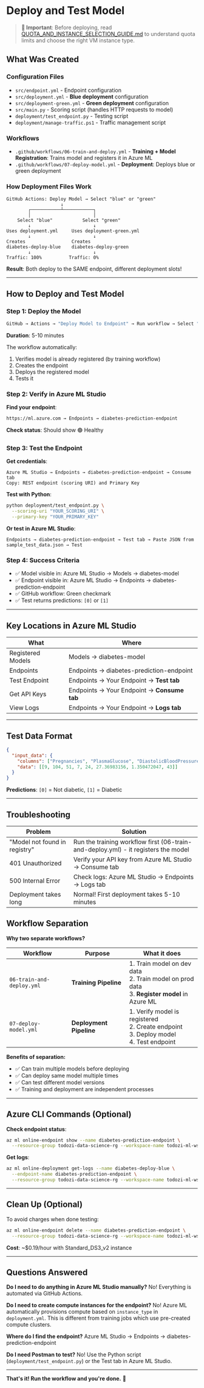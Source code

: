 # Deploy and Test Model

> **📖 Important**: Before deploying, read [QUOTA_AND_INSTANCE_SELECTION_GUIDE.md](QUOTA_AND_INSTANCE_SELECTION_GUIDE.md) to understand quota limits and choose the right VM instance type.

## What Was Created

### Configuration Files
- `src/endpoint.yml` - Endpoint configuration
- `src/deployment.yml` - **Blue deployment** configuration
- `src/deployment-green.yml` - **Green deployment** configuration
- `src/main.py` - Scoring script (handles HTTP requests to model)
- `deployment/test_endpoint.py` - Testing script
- `deployment/manage-traffic.ps1` - Traffic management script

### Workflows
- `.github/workflows/06-train-and-deploy.yml` - **Training + Model Registration**: Trains model and registers it in Azure ML
- `.github/workflows/07-deploy-model.yml` - **Deployment**: Deploys blue or green deployment

### How Deployment Files Work

```
GitHub Actions: Deploy Model → Select "blue" or "green"
                    ↓
        ┌───────────┴───────────┐
        │                       │
    Select "blue"           Select "green"
        ↓                       ↓
Uses deployment.yml     Uses deployment-green.yml
        ↓                       ↓
Creates                 Creates
diabetes-deploy-blue    diabetes-deploy-green
        ↓                       ↓
Traffic: 100%          Traffic: 0%
```

**Result**: Both deploy to the SAME endpoint, different deployment slots!

---

## How to Deploy and Test Model

### Step 1: Deploy the Model

```bash
GitHub → Actions → "Deploy Model to Endpoint" → Run workflow → Select "production" → Run
```

**Duration**: 5-10 minutes

The workflow automatically:
1. Verifies model is already registered (by training workflow)
2. Creates the endpoint
3. Deploys the registered model
4. Tests it

### Step 2: Verify in Azure ML Studio

**Find your endpoint**:
```
https://ml.azure.com → Endpoints → diabetes-prediction-endpoint
```

**Check status**: Should show 🟢 Healthy

### Step 3: Test the Endpoint

**Get credentials**:
```
Azure ML Studio → Endpoints → diabetes-prediction-endpoint → Consume tab
Copy: REST endpoint (scoring URI) and Primary Key
```

**Test with Python**:
```bash
python deployment/test_endpoint.py \
  --scoring-uri "YOUR_SCORING_URI" \
  --primary-key "YOUR_PRIMARY_KEY"
```

**Or test in Azure ML Studio**:
```
Endpoints → diabetes-prediction-endpoint → Test tab → Paste JSON from sample_test_data.json → Test
```

### Step 4: Success Criteria

- ✅ Model visible in: Azure ML Studio → Models → diabetes-model
- ✅ Endpoint visible in: Azure ML Studio → Endpoints → diabetes-prediction-endpoint
- ✅ GitHub workflow: Green checkmark
- ✅ Test returns predictions: `[0]` or `[1]`

---

## Key Locations in Azure ML Studio

| What | Where |
|------|-------|
| Registered Models | Models → diabetes-model |
| Endpoints | Endpoints → diabetes-prediction-endpoint |
| Test Endpoint | Endpoints → Your Endpoint → **Test tab** |
| Get API Keys | Endpoints → Your Endpoint → **Consume tab** |
| View Logs | Endpoints → Your Endpoint → **Logs tab** |

---

## Test Data Format

```json
{
  "input_data": {
    "columns": ["Pregnancies", "PlasmaGlucose", "DiastolicBloodPressure", "TricepsThickness", "SerumInsulin", "BMI", "DiabetesPedigree", "Age"],
    "data": [[9, 104, 51, 7, 24, 27.36983156, 1.350472047, 43]]
  }
}
```

**Predictions**: `[0]` = Not diabetic, `[1]` = Diabetic

---

## Troubleshooting

| Problem | Solution |
|---------|----------|
| "Model not found in registry" | Run the training workflow first (06-train-and-deploy.yml) - it registers the model |
| 401 Unauthorized | Verify your API key from Azure ML Studio → Consume tab |
| 500 Internal Error | Check logs: Azure ML Studio → Endpoints → Logs tab |
| Deployment takes long | Normal! First deployment takes 5-10 minutes |

## Workflow Separation

**Why two separate workflows?**

| Workflow | Purpose | What it does |
|----------|---------|--------------|
| `06-train-and-deploy.yml` | **Training Pipeline** | 1. Train model on dev data<br/>2. Train model on prod data<br/>3. **Register model** in Azure ML |
| `07-deploy-model.yml` | **Deployment Pipeline** | 1. Verify model is registered<br/>2. Create endpoint<br/>3. Deploy model<br/>4. Test endpoint |

**Benefits of separation:**
- ✅ Can train multiple models before deploying
- ✅ Can deploy same model multiple times
- ✅ Can test different model versions
- ✅ Training and deployment are independent processes

---

## Azure CLI Commands (Optional)

**Check endpoint status**:
```bash
az ml online-endpoint show --name diabetes-prediction-endpoint \
  --resource-group todozi-data-science-rg --workspace-name todozi-ml-ws
```

**Get logs**:
```bash
az ml online-deployment get-logs --name diabetes-deploy-blue \
  --endpoint-name diabetes-prediction-endpoint \
  --resource-group todozi-data-science-rg --workspace-name todozi-ml-ws
```

---

## Clean Up (Optional)

To avoid charges when done testing:
```bash
az ml online-endpoint delete --name diabetes-prediction-endpoint \
  --resource-group todozi-data-science-rg --workspace-name todozi-ml-ws --yes
```

**Cost**: ~$0.19/hour with Standard_DS3_v2 instance

---

## Questions Answered

**Do I need to do anything in Azure ML Studio manually?**
No! Everything is automated via GitHub Actions.

**Do I need to create compute instances for the endpoint?**
No! Azure ML automatically provisions compute based on `instance_type` in `deployment.yml`. This is different from training jobs which use pre-created compute clusters.

**Where do I find the endpoint?**
Azure ML Studio → Endpoints → diabetes-prediction-endpoint

**Do I need Postman to test?**
No! Use the Python script (`deployment/test_endpoint.py`) or the Test tab in Azure ML Studio.

---

**That's it! Run the workflow and you're done.** 🚀

